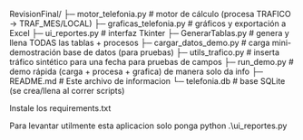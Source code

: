 RevisionFinal/
├─ motor_telefonia.py            # motor de cálculo (procesa TRAFICO → TRAF_MES/LOCAL)
├─ graficas_telefonia.py         # gráficos y exportación a Excel
├─ ui_reportes.py                # interfaz Tkinter
├─ GenerarTablas.py              # genera y llena TODAS las tablas + procesos
├─ cargar_datos_demo.py          # carga mini-demostración base de datos (para pruebas)
├─ utils_trafico.py              # inserta tráfico sintético para una fecha para pruebas de campos
├─ run_demo.py                   # demo rápida (carga + procesa + grafica) de manera solo da info
├─ README.md                     # Este archivo de informacion
└─ telefonia.db                  # base SQLite (se crea/llena al correr scripts)


Instale los requirements.txt 

Para levantar utilmente esta aplicacion solo ponga python .\ui_reportes.py
